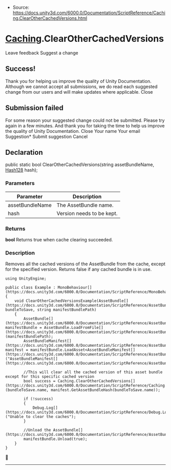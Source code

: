 * Source: https://docs.unity3d.com/6000.0/Documentation/ScriptReference/Caching.ClearOtherCachedVersions.html

#  [Caching](https://docs.unity3d.com/6000.0/Documentation/ScriptReference/Caching.html).ClearOtherCachedVersions
Leave feedback
Suggest a change
## Success!
Thank you for helping us improve the quality of Unity Documentation. Although we cannot accept all submissions, we do read each suggested change from our users and will make updates where applicable.
Close
## Submission failed
For some reason your suggested change could not be submitted. Please <a>try again</a> in a few minutes. And thank you for taking the time to help us improve the quality of Unity Documentation.
Close
Your name Your email Suggestion* Submit suggestion
Cancel
## Declaration
public static bool ClearOtherCachedVersions(string assetBundleName, [Hash128](https://docs.unity3d.com/6000.0/Documentation/ScriptReference/Hash128.html) hash); 
### Parameters
Parameter | Description  
---|---  
assetBundleName | The AssetBundle name.  
hash | Version needs to be kept.  
### Returns
**bool** Returns true when cache clearing succeeded. 
### Description
Removes all the cached versions of the AssetBundle from the cache, except for the specified version.
Returns false if any cached bundle is in use.
```
using UnityEngine;  
  
public class Example : MonoBehaviour[](https://docs.unity3d.com/6000.0/Documentation/ScriptReference/MonoBehaviour.html)
{
    void ClearOtherCachedVersionsExample(AssetBundle[](https://docs.unity3d.com/6000.0/Documentation/ScriptReference/AssetBundle.html) bundleToSave, string manifestBundlePath)
    {
        AssetBundle[](https://docs.unity3d.com/6000.0/Documentation/ScriptReference/AssetBundle.html) manifestBundle = AssetBundle.LoadFromFile[](https://docs.unity3d.com/6000.0/Documentation/ScriptReference/AssetBundle.LoadFromFile.html)(manifestBundlePath);
        AssetBundleManifest[](https://docs.unity3d.com/6000.0/Documentation/ScriptReference/AssetBundleManifest.html) manifest = manifestBundle.LoadAsset<AssetBundleManifest[](https://docs.unity3d.com/6000.0/Documentation/ScriptReference/AssetBundleManifest.html)>("AssetBundleManifest[](https://docs.unity3d.com/6000.0/Documentation/ScriptReference/AssetBundleManifest.html)");  
  
        //This will clear all the cached version of this asset bundle except for this specific cached version
        bool success = Caching.ClearOtherCachedVersions[](https://docs.unity3d.com/6000.0/Documentation/ScriptReference/Caching.ClearOtherCachedVersions.html)(bundleToSave.name, manifest.GetAssetBundleHash(bundleToSave.name));  
  
        if (!success)
        {
            Debug.Log[](https://docs.unity3d.com/6000.0/Documentation/ScriptReference/Debug.Log.html)("Unable to clear the caches");
        }  
  
        //Unload the AssetBundle[](https://docs.unity3d.com/6000.0/Documentation/ScriptReference/AssetBundle.html)
        manifestBundle.Unload(true);
    }
}

```

* * *
